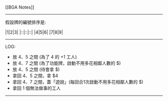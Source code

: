 [[BGA Notes]]

---

假設牌的編號排序是:

|1|2|3|
|::|::|::|
|4|5|6|
|7|8|9|

---

LOG:
- 放 4、5 之間 (為了 4 的 +1 工人)
- 放 4、7 之間 (為了功能牌，啟動不用多花相鄰人數的 $)
- 放 4、5 之間 (待會拿 $)
- 拿回 4、5 之間，拿 $4
- 拿回 4、7 之間，蓋「遊說」(每回合1次啟動不用多花相鄰人數的 $)
- 拿回 1 個無法做事的工人

---
